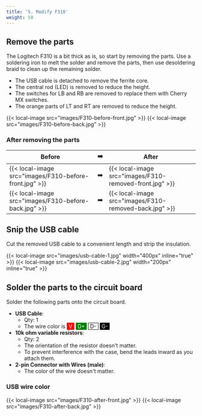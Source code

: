 ```yaml
---
title: '5. Modify F310'
weight: 50
---
```


## Remove the parts

The Logitech F310 is a bit thick as is, so start by removing the parts.
Use a soldering iron to melt the solder and remove the parts, then use desoldering braid to clean up the remaining solder.

-   The USB cable is detached to remove the ferrite core.
-   The central rod (LED) is removed to reduce the height.
-   The switches for LB and RB are removed to replace them with Cherry MX switches.
-   The orange parts of LT and RT are removed to reduce the height.

{{< local-image src="images/F310-before-front.jpg" >}}
{{< local-image src="images/F310-before-back.jpg" >}}

### After removing the parts

| Before                                                 | :arrow_right: | After                                                   |
| ------------------------------------------------------ | ------------- | ------------------------------------------------------- |
| {{< local-image src="images/F310-before-front.jpg" >}} | :arrow_right: | {{< local-image src="images/F310-removed-front.jpg" >}} |
| {{< local-image src="images/F310-before-back.jpg" >}}  | :arrow_right: | {{< local-image src="images/F310-removed-back.jpg" >}}  |

## Snip the USB cable

Cut the removed USB cable to a convenient length and strip the insulation.

{{< local-image src="images/usb-cable-1.jpg" width="400px" inline="true" >}}
{{< local-image src="images/usb-cable-2.jpg" width="200px" inline="true" >}}

## Solder the parts to the circuit board

Solder the following parts onto the circuit board.

-   **USB Cable**:
    -   Qty: 1
    -   The wire color is
        <span style="padding: 0 4px; background-color: red;   border: 1px solid red;   color: white;">V</span>
        <span style="padding: 0 4px; background-color: green; border: 1px solid green; color: white;">D+</span>
        <span style="padding: 0 4px; background-color: white; border: 1px solid black; color: black;">D-</span>
        <span style="padding: 0 4px; background-color: black; border: 1px solid black; color: white;">G-</span>
-   **10k ohm variable resistors**:
    -   Qty: 2
    -   The orientation of the resistor doesn't matter.
    -   To prevent interference with the case, bend the leads inward as you attach them.
-   **2-pin Connector with Wires (male)**:
    -   The color of the wire doesn't matter.

### USB wire color

{{< local-image src="images/F310-after-front.jpg" >}}
{{< local-image src="images/F310-after-back.jpg" >}}
